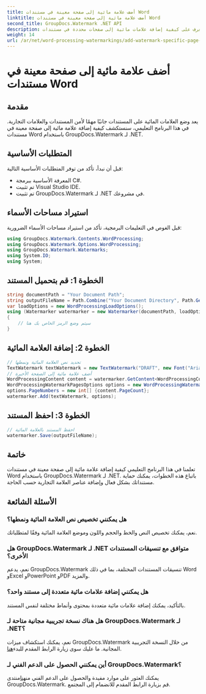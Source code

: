 ```yaml
---
title: أضف علامة مائية إلى صفحة معينة في مستندات Word
linktitle: أضف علامة مائية إلى صفحة معينة في مستندات Word
second_title: GroupDocs.Watermark .NET API
description: تعرف على كيفية إضافة علامات مائية إلى صفحات محددة في مستندات Word باستخدام GroupDocs لـ .NET. حماية المحتوى الخاص بك دون عناء.
weight: 14
url: /ar/net/word-processing-watermarkings/add-watermark-specific-page-word-docs/
---
```


# أضف علامة مائية إلى صفحة معينة في مستندات Word

## مقدمة
يعد وضع العلامات المائية على المستندات جانبًا مهمًا لأمن المستندات والعلامات التجارية. في هذا البرنامج التعليمي، سنستكشف كيفية إضافة علامة مائية إلى صفحة معينة في مستندات Word باستخدام GroupDocs.Watermark لـ .NET.
## المتطلبات الأساسية
قبل أن نبدأ، تأكد من توفر المتطلبات الأساسية التالية:
- المعرفة الأساسية ببرمجة C#.
- تم تثبيت Visual Studio IDE.
- تم تثبيت GroupDocs.Watermark لـ .NET في مشروعك.

## استيراد مساحات الأسماء
قبل الغوص في التعليمات البرمجية، تأكد من استيراد مساحات الأسماء الضرورية:
```csharp
using GroupDocs.Watermark.Contents.WordProcessing;
using GroupDocs.Watermark.Options.WordProcessing;
using GroupDocs.Watermark.Watermarks;
using System.IO;
using System;
```
## الخطوة 1: قم بتحميل المستند
```csharp
string documentPath = "Your Document Path";
string outputFileName = Path.Combine("Your Document Directory", Path.GetFileName(documentPath));
var loadOptions = new WordProcessingLoadOptions();
using (Watermarker watermarker = new Watermarker(documentPath, loadOptions))
{
    // سيتم وضع الرمز الخاص بك هنا
}
```
## الخطوة 2: إضافة العلامة المائية
```csharp
// تحديد نص العلامة المائية ونمطها
TextWatermark textWatermark = new TextWatermark("DRAFT", new Font("Arial", 42));
// أضف علامة مائية إلى الصفحة الأخيرة
WordProcessingContent content = watermarker.GetContent<WordProcessingContent>();
WordProcessingWatermarkPagesOptions options = new WordProcessingWatermarkPagesOptions();
options.PageNumbers = new int[] {content.PageCount};
watermarker.Add(textWatermark, options);
```
## الخطوة 3: احفظ المستند
```csharp
// احفظ المستند بالعلامة المائية
watermarker.Save(outputFileName);
```

## خاتمة
تعلمنا في هذا البرنامج التعليمي كيفية إضافة علامة مائية إلى صفحة معينة في مستندات Word باستخدام GroupDocs.Watermark لـ .NET. باتباع هذه الخطوات، يمكنك حماية مستنداتك بشكل فعال وإضافة عناصر العلامة التجارية حسب الحاجة.
## الأسئلة الشائعة
### هل يمكنني تخصيص نص العلامة المائية ونمطها؟
نعم، يمكنك تخصيص النص والخط والحجم واللون وموضع العلامة المائية وفقًا لمتطلباتك.
### هل GroupDocs.Watermark لـ .NET متوافق مع تنسيقات المستندات الأخرى؟
نعم، يدعم GroupDocs.Watermark تنسيقات المستندات المختلفة، بما في ذلك Word وExcel وPowerPoint وPDF والمزيد.
### هل يمكنني إضافة علامات مائية متعددة إلى مستند واحد؟
بالتأكيد، يمكنك إضافة علامات مائية متعددة بمحتوى وأنماط مختلفة لنفس المستند.
### هل هناك نسخة تجريبية مجانية متاحة لـ GroupDocs.Watermark لـ .NET؟
 نعم، يمكنك استكشاف ميزات GroupDocs.Watermark من خلال النسخة التجريبية المجانية. ما عليك سوى زيارة الرابط المقدم للبدء[هنا](https://releases.groupdocs.com/).
### أين يمكنني الحصول على الدعم الفني لـ GroupDocs.Watermark؟
 يمكنك العثور على موارد مفيدة والحصول على الدعم الفني من[هنا](https://forum.groupdocs.com/c/watermark/19)منتدى GroupDocs.Watermark. قم بزيارة الرابط المقدم للانضمام إلى المجتمع.